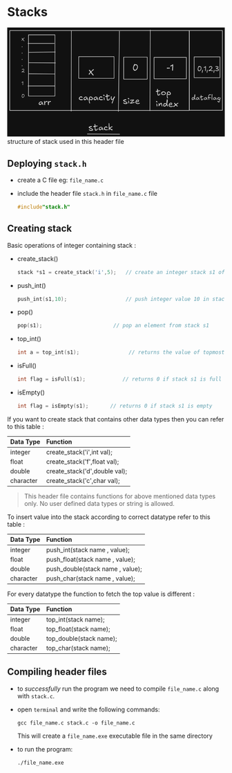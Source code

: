 

# Stacks

![stack structure](https://github.com/AryanShourya/Data-Structures-in-C/raw/main/Stack/pictures/stack_struct_new.png)
structure of stack used in this header file

## Deploying `stack.h`

- create a C file eg: `file_name.c`
- include the header file `stack.h` in `file_name.c` file
  
  ```c
  #include"stack.h"
  ```
## Creating stack 

Basic operations of integer containing stack : 
- create_stack()
    ```c
    stack *s1 = create_stack('i',5);   // create an integer stack s1 of size = 5
    ```
- push_int()
    ```c
    push_int(s1,10);                   // push integer value 10 in stack s1
    ```
- pop()
    ```c
    pop(s1);                       // pop an element from stack s1
    ```
- top_int()
    ```c
    int a = top_int(s1);                // returns the value of topmost element of stack s1
    ```
- isFull()
    ```c
    int flag = isFull(s1);            // returns 0 if stack s1 is full
    ```
- isEmpty()
    ```c
    int flag = isEmpty(s1);       // returns 0 if stack s1 is empty
    ```

If you want to create stack that contains other data types then you can refer to this table :

| Data Type | Function |
|:-----------|:----------|
|integer     |create_stack('i',int val);|
|float       |create_stack('f',float val);|
|double      |create_stack('d',double val);|
|character | create_stack('c',char val);|

> This header file contains functions for above mentioned data types only. No user defined data types or string is allowed.

To insert value into the stack according to correct datatype refer to this table :


| Data Type | Function |
|:-----------|:----------|
|integer     |push_int(stack name , value);|
|float       |push_float(stack name , value);|
|double      |push_double(stack name , value);|
|character | push_char(stack name , value);|

For every datatype the function to fetch the top value is different :


| Data Type | Function |
|:-----------|:----------|
|integer     |top_int(stack name);|
|float       |top_float(stack name);|
|double      |top_double(stack name);|
|character | top_char(stack name);|


## Compiling header files

- to _successfully_ run the program we need to compile `file_name.c` along with `stack.c`.
- open `terminal` and write the following commands:
    ```
    gcc file_name.c stack.c -o file_name.c
    ```
    This will create a `file_name.exe` executable file in the same directory
- to run the program:
    
     ```
    ./file_name.exe
    ```
    
